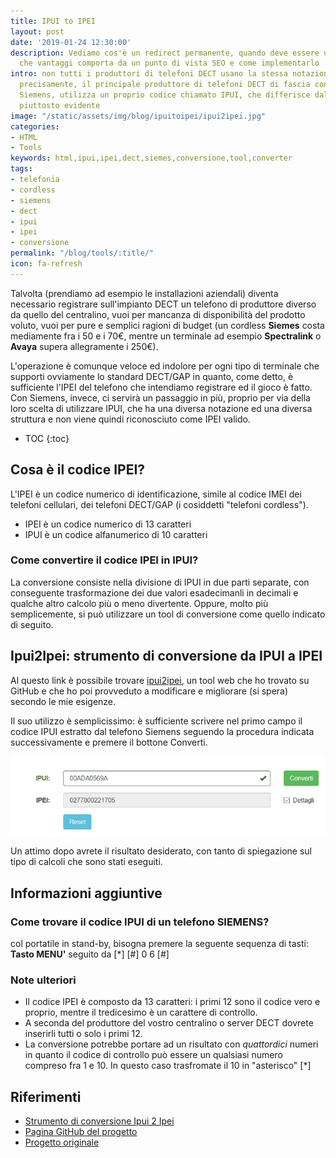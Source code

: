 ```yaml
---
title: IPUI to IPEI
layout: post
date: '2019-01-24 12:30:00'
description: Vediamo cos'è un redirect permanente, quando deve essere utilizzato,
  che vantaggi comporta da un punto di vista SEO e come implementarlo
intro: non tutti i produttori di telefoni DECT usano la stessa notazione IPEI. Più
  precisamente, il principale produttore di telefoni DECT di fascia consumer al mondo,
  Siemens, utilizza un proprio codice chiamato IPUI, che differisce dal primo in modo
  piuttosto evidente
image: "/static/assets/img/blog/ipuitoipei/ipui2ipei.jpg"
categories:
- HTML
- Tools
keywords: html,ipui,ipei,dect,siemes,conversione,tool,converter
tags:
- telefonia
- cordless
- siemens
- dect
- ipui
- ipei
- conversione
permalink: "/blog/tools/:title/"
icon: fa-refresh
---
```


Talvolta (prendiamo ad esempio le installazioni aziendali) diventa necessario registrare sull'impianto DECT un telefono di produttore diverso da quello del centralino, vuoi per mancanza di disponibilità del prodotto voluto, vuoi per pure e semplici ragioni di budget (un cordless **Siemes** costa mediamente fra i 50 e i 70€, mentre un terminale ad esempio **Spectralink** o **Avaya** supera allegramente i 250€).

L'operazione è comunque veloce ed indolore per ogni tipo di terminale che supporti ovviamente lo standard DECT/GAP in quanto, come detto, è sufficiente l'IPEI del telefono che intendiamo registrare ed il gioco è fatto.
Con Siemens, invece, ci servirà un passaggio in più, proprio per via della loro scelta di utilizzare IPUI, che ha una diversa notazione ed una diversa struttura e non viene quindi riconosciuto come IPEI valido.

* TOC 
{:toc}

## Cosa è il codice IPEI?

L'IPEI è un codice numerico di identificazione, simile al codice IMEI dei telefoni cellulari, dei telefoni DECT/GAP (i cosiddetti "telefoni cordless").

* IPEI è un codice numerico di 13 caratteri
* IPUI è un codice alfanumerico di 10 caratteri

### Come convertire il codice IPEI in IPUI?

La conversione consiste nella divisione di IPUI in due parti separate, con conseguente trasformazione dei due valori esadecimanli in decimali e qualche altro calcolo più o meno divertente. 
Oppure, molto più semplicemente, si può utilizzare un tool di conversione come quello indicato di seguito.

## Ipui2Ipei: strumento di conversione da IPUI a IPEI
Al questo link è possibile trovare [ipui2ipei](https://cristiancastellari.it/ipui2ipei/), un tool web che ho trovato su GitHub e che ho poi provveduto a modificare e migliorare (si spera) secondo le mie esigenze.

Il suo utilizzo è semplicissimo: è sufficiente scrivere nel primo campo il codice IPUI estratto dal telefono Siemens seguendo la procedura indicata successivamente e premere il bottone Converti.

![Conversione da IPUI a IPEI](/static/assets/img/blog/ipuitoipei/conversione.jpg)

Un attimo dopo avrete il risultato desiderato, con tanto di spiegazione sul tipo di calcoli che sono stati eseguiti.

## Informazioni aggiuntive

### Come trovare il codice IPUI di un telefono SIEMENS?

  col portatile in stand-by, bisogna premere la seguente sequenza di tasti:
  **Tasto MENU'** seguito da [\*] [#] 0 6 [#]

### Note ulteriori

* Il codice IPEI è composto da 13 caratteri: i primi 12 sono il codice vero e proprio, mentre il tredicesimo è un carattere di controllo. 
* A seconda del produttore del vostro centralino o server DECT dovrete inserirli tutti o solo i primi 12.
* La conversione potrebbe portare ad un risultato con *quattordici* numeri in quanto il codice di controllo può essere un qualsiasi numero compreso fra 1 e 10. In questo caso trasfromate il 10 in "asterisco" [\*]

## Riferimenti

* [Strumento di conversione Ipui 2 Ipei](https://cristiancastellari.it/ipui2ipei/)
* [Pagina GitHub del progetto](https://github.com/skyflash/ipui2ipei)
* [Progetto originale](https://github.com/StrongeLeeroy/ipui2ipei)